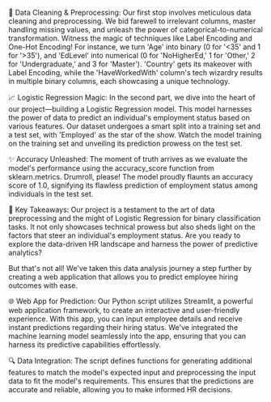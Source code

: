 🧹 Data Cleaning & Preprocessing: Our first stop involves meticulous data cleaning and preprocessing. We bid farewell to irrelevant columns, master handling missing values, and unleash the power of categorical-to-numerical transformation. Witness the magic of techniques like Label Encoding and One-Hot Encoding! For instance, we turn 'Age' into binary (0 for '<35' and 1 for '>35'), and 'EdLevel' into numerical (0 for 'NoHigherEd,' 1 for 'Other,' 2 for 'Undergraduate,' and 3 for 'Master'). 'Country' gets its makeover with Label Encoding, while the 'HaveWorkedWith' column's tech wizardry results in multiple binary columns, each showcasing a unique technology.

📈 Logistic Regression Magic: In the second part, we dive into the heart of our project—building a Logistic Regression model. This model harnesses the power of data to predict an individual's employment status based on various features. Our dataset undergoes a smart split into a training set and a test set, with 'Employed' as the star of the show. Watch the model training on the training set and unveiling its prediction prowess on the test set.

✨ Accuracy Unleashed: The moment of truth arrives as we evaluate the model's performance using the accuracy_score function from sklearn.metrics. Drumroll, please! The model proudly flaunts an accuracy score of 1.0, signifying its flawless prediction of employment status among individuals in the test set.

🚀 Key Takeaways: Our project is a testament to the art of data preprocessing and the might of Logistic Regression for binary classification tasks. It not only showcases technical prowess but also sheds light on the factors that steer an individual's employment status. Are you ready to explore the data-driven HR landscape and harness the power of predictive analytics?

But that's not all! We've taken this data analysis journey a step further by creating a web application that allows you to predict employee hiring outcomes with ease.

🌐 Web App for Prediction: Our Python script utilizes Streamlit, a powerful web application framework, to create an interactive and user-friendly experience. With this app, you can input employee details and receive instant predictions regarding their hiring status. We've integrated the machine learning model seamlessly into the app, ensuring that you can harness its predictive capabilities effortlessly.

🔍 Data Integration: The script defines functions for generating additional features to match the model's expected input and preprocessing the input data to fit the model's requirements. This ensures that the predictions are accurate and reliable, allowing you to make informed HR decisions.